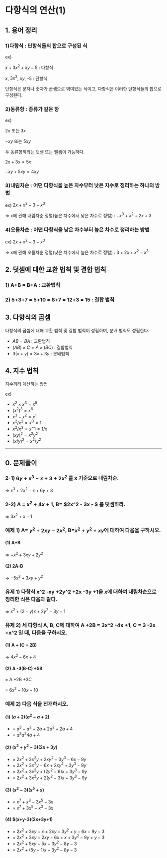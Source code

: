 # 다항식의 연산(1)

## 1. 용어 정리

### 1)다항식 : 단항식들의 합으로 구성된 식
ex)

$x+ 3x^2 + xy - 5$ : 다항식

$x$, $3x^2$, $xy$, -5 : 단항식

단항식은 문자나 숫자가 곱셈으로 엮여있는 식이고, 다항식은 이러한 단항식들의 합으로 구성된다.

### 2)동류항 : 종류가 같은 항
ex)

$2x$ 또는 $3x$
 
$-xy$ 또는 $5xy$

두 동류항끼리는 덧셈 또는 뺄샘이 가능하다.

$2x + 3x = 5x$

$-xy + 5xy = 4xy$

### 3)내림차순 : 어떤 다항식을 높은 차수부터 낮은 차수로 정리하는 하나의 방법
ex) $2x+x^2+3-x^3$

=> x에 관해 내림차순 정렬(높은 차수에서 낮은 차수로 정렬) : $-x^3+x^2+2x+3$

### 4)오름차순 : 어떤 다항식을 낮은 차수부터 높은 차수로 정리하는 방법
ex) $2x+x^2+3-x^3$

=> x에 관해 오름차순 정렬(낮은 차수에서 높은 차수로 정렬) : $3+2x+x^2-x^3$ 


## 2. 덧셈에 대한 교환 법칙 및 결합 법칙
### 1) A+B = B+A : 교환법칙
### 2) 5+3+7 = 5+10 = 8+7 = 12+3 = 15 : 결합 법칙

## 3. 다항식의 곱셈
다항식의 곱셈에 대해 교환 법칙 및 결합 법칙이 성립하며, 분배 법칙도 성립한다.

- $AB = BA$ : 교환법칙
- $(AB) \times C = A\times(BC)$ : 결합법칙
- $3(x+y) = 3x + 3y$ : 분배법칙

## 4. 지수 법칙
지수끼리 계산하는 방법

ex)
- $x^2\times x^3 = x^5$
- $(x^2)^3 = x^6$
- $x^3-x^2 = x^1$
- $x^2/x^2 = x^0 = 1$
- $x^2/x^3 = x^-1 = 1/x$
- $(xy)^2 = x^2y^2$
- $(x/y)^2 = x^2/y^2$

---
## 0. 문제풀이

### 2-1) $6y + x^3 -x+3+2x^2$ 를 x 기준으로 내림차순.

=> $x^3 + 2x^2 -x + 6y + 3$

### 2-2) A = $x^2 + 4x +1$, B= $2x^2 - 3x - $ 를 덧셈하라.

=> $3x^2 + x - 1$

### 예제 1) A= $y^2 + 2xy - 2x^2$, B=$x^2+y^2+xy$에 대하여 다음을 구하시오.

#### (1) A+B
=> $-x^2 +3xy +2y^2$

#### (2) 2A-B
=> $-5x^2 +3xy +y^2$

### 유제 1) 다항식 x^2 -xy +2y^2 +2x -3y +1을 x에 대하여 내림차순으로 정리한 식은 다음과 같다.
=> $x^2 +(2-y)x +2y^2 -3y +1$

### 유제 2) 세 다항식 A, B, C에 대하여 A +2B = 3x^2 -4x +1, C = 3 -2x +x^2 일 때, 다음을 구하시오.
#### (1) A + (C + 2B)
=> $4x^2 -6x +4$
#### (2) A -3(B-C) +5B
= A +2B +3C

= $6x^2 -10x +10$

### 예제 2) 다음 식을 전개하시오.
#### (1) $(a+2)(a^2-a+2)$
- = $a^3 -a^2 +2a +2a^2 +2a +4$
- = $a^3 a^2 4a +4$
#### (2) $(x^2+y^2-3)(2x+3y)$
- = $2x^2 +3x^2y +2xy^2 + 3y^3 -6x -9y$
- = $2x^2 +3x^2y -6x +2xy^2 +3y^3 -9y$
- = $2x^2 +3x^2y +(2y^2-6)x +3y^3 -9y$
- = $2x^2 +3x^2y +2(y^2-3)x +3y^3 -9y$
#### (3) $(x^2-3)(x^5+x)$
- = $x^7+x^3-3x^5-3x$
- = $x^7+3x^5+x^3-3x$
#### (4) $(x+y-3)(2x+3y+1)
- = $2x^2+3xy+x+2xy+3y^2+y-6x-9y-3$
- = $2x^2+3xy+2xy-6x+x+3y^2-9y+y-3$
- = $2x^2+5xy-5x+3y^2-8y-3$
- = $2x^2+(5y-1)x+3y^2-8y-3$
